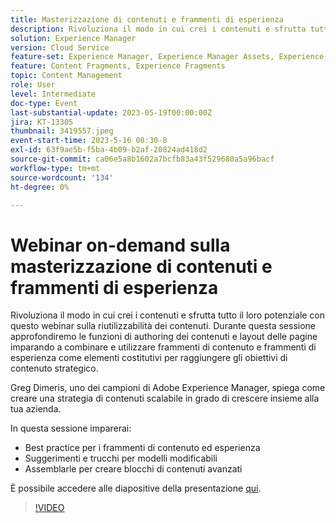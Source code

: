 ```yaml
---
title: Masterizzazione di contenuti e frammenti di esperienza
description: Rivoluziona il modo in cui crei i contenuti e sfrutta tutto il loro potenziale con questo webinar sulla riutilizzabilità dei contenuti.
solution: Experience Manager
version: Cloud Service
feature-set: Experience Manager, Experience Manager Assets, Experience Manager Sites
feature: Content Fragments, Experience Fragments
topic: Content Management
role: User
level: Intermediate
doc-type: Event
last-substantial-update: 2023-05-19T00:00:00Z
jira: KT-13305
thumbnail: 3419557.jpeg
event-start-time: 2023-5-16 08:30-8
exl-id: 63f9ae5b-f5ba-4b09-b2af-20824ad418d2
source-git-commit: ca06e5a8b1602a7bcfb83a43f529680a5a96bacf
workflow-type: tm+mt
source-wordcount: '134'
ht-degree: 0%

---
```


# Webinar on-demand sulla masterizzazione di contenuti e frammenti di esperienza

Rivoluziona il modo in cui crei i contenuti e sfrutta tutto il loro potenziale con questo webinar sulla riutilizzabilità dei contenuti. Durante questa sessione approfondiremo le funzioni di authoring dei contenuti e layout delle pagine imparando a combinare e utilizzare frammenti di contenuto e frammenti di esperienza come elementi costitutivi per raggiungere gli obiettivi di contenuto strategico.

Greg Dimeris, uno dei campioni di Adobe Experience Manager, spiega come creare una strategia di contenuti scalabile in grado di crescere insieme alla tua azienda.

In questa sessione imparerai:

* Best practice per i frammenti di contenuto ed esperienza
* Suggerimenti e trucchi per modelli modificabili
* Assemblarle per creare blocchi di contenuti avanzati

È possibile accedere alle diapositive della presentazione [qui](../../assets/experience-manager/may2023/mastering-content-and-experience-fragments/AEM_Content_fragments_and_Experience_Fragments_Webinar_Session_Final.pdf).

>[!VIDEO](https://video.tv.adobe.com/v/3419557/?learn=on)
